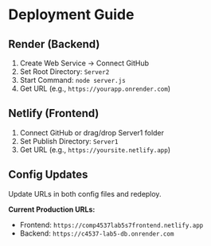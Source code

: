 # Deployment Guide

## Render (Backend)
1. Create Web Service → Connect GitHub
2. Set Root Directory: `Server2`
3. Start Command: `node server.js`
4. Get URL (e.g., `https://yourapp.onrender.com`)

## Netlify (Frontend) 
1. Connect GitHub or drag/drop Server1 folder
2. Set Publish Directory: `Server1`
3. Get URL (e.g., `https://yoursite.netlify.app`)

## Config Updates
Update URLs in both config files and redeploy.

**Current Production URLs:**
- Frontend: `https://comp4537lab5s7frontend.netlify.app`
- Backend: `https://c4537-lab5-db.onrender.com`
